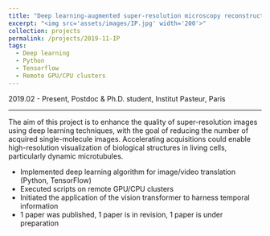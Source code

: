 ```yaml
---
title: "Deep learning-augmented super-resolution microscopy reconstruction"
excerpt: "<img src='assets/images/IP.jpg' width='200'>"
collection: projects
permalink: /projects/2019-11-IP
tags:
  - Deep learning 
  - Python
  - Tensorflow
  - Remote GPU/CPU clusters
---
```


2019.02 - Present, Postdoc & Ph.D. student, Institut Pasteur, Paris


---

The aim of this project is to enhance the quality of super-resolution images using deep learning techniques, with the goal of reducing the number of acquired single-molecule images. Accelerating acquisitions could enable high-resolution visualization of biological structures in living cells, particularly dynamic microtubules. 

* Implemented deep learning algorithm for image/video translation (Python, TensorFlow)
* Executed scripts on remote GPU/CPU clusters
* Initiated the application of the vision transformer to harness temporal information
* 1 paper was published, 1 paper is in revision, 1 paper is under preparation
